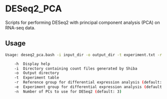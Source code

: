 # DESeq2_PCA

Scripts for performing DESeq2 with principal component analysis (PCA) on RNA-seq data.

## Usage

```bash
Usage: deseq2_pca.bash -i input_dir -o output_dir -t experiment.txt -r [VALUE] -e [VALUE] -n [VALUE]

    -h  Display help
    -i  Directory containing count files generated by Shiba
    -o  Output directory
    -t  Experiment table
    -r  Reference group for differential expression analysis (default: NA)
    -e  Experiment group for differential expression analysis (default: NA)
    -n  Number of PCs to use for DESeq2 (default: 3)
```
